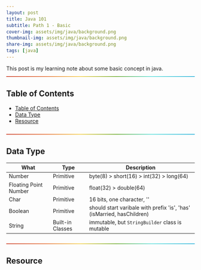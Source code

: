```yaml
---
layout: post
title: Java 101 
subtitle: Path 1 - Basic
cover-img: assets/img/java/background.png
thumbnail-img: assets/img/java/background.png
share-img: assets/img/java/background.png
tags: [java]
---
```


This post is my learning note about some basic concept in java. 
![--](../assets/img/utils/rainbow.png)

## Table of Contents
- [Table of Contents](#table-of-contents)
- [Data Type](#data-type)
- [Resource](#resource)

![--](../assets/img/utils/rainbow.png)

## Data Type

| What | Type | Description |
|------|------|-------------|
| Number | Primitive | byte(8) > short(16) > int(32) > long(64) |
| Floating Point Number | Primitive | float(32) > double(64) |
| Char | Primitive | 16 bits, one character, '' |
| Boolean | Primitive  |should start varibale with prefix 'is', 'has' (isMarried, hasChildren) |
| String | Built-in Classes | immutable, but `StringBuilder` class is mutable |

![--](../assets/img/utils/rainbow.png)


## Resource
